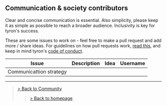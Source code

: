 ## Communication & society contributors
Clear and concise communication is essential. Also simplicity, please keep it as simple as possible to reach a broader audience. Inclusivity is key for tyron's success.

These are some issues to work on - feel free to make a pull request and add more / share ideas. For guidelines on how pull requests work, [read this](https://github.com/tyronNetwork/tyron/blob/master/CONTRIBUTING.md), and keep in mind tyron's [code of conduct](https://github.com/tyronNetwork/tyron/blob/master/CODE_OF_CONDUCT.md).

| Issue | Description | Idea | Username |
|---|---|---|---|
| Communicattion strategy |

---

> <a href="/community"> > Back to Community </a>
>> <a href="/"> > Back to homepage </a>
